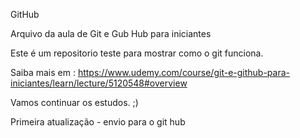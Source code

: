GitHub

Arquivo da aula de Git e Gub Hub para iniciantes

Este é um repositorio teste para mostrar como o git funciona.

Saiba mais em : https://www.udemy.com/course/git-e-github-para-iniciantes/learn/lecture/5120548#overview

Vamos continuar os estudos. ;)

Primeira atualização - envio para o git hub